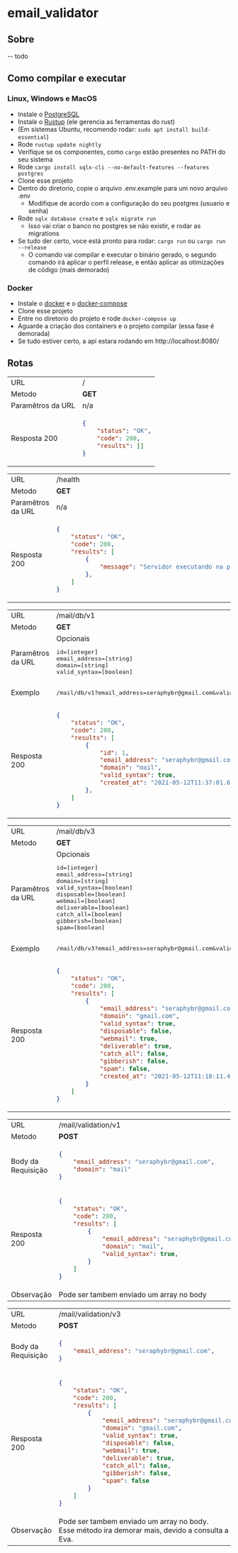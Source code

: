 # email_validator

## Sobre

-- todo

## Como compilar e executar

### Linux, Windows e MacOS

-   Instale o [PostgreSQL](https://www.postgresql.org/download/)
-   Instale o [Rustup](https://rustup.rs/) (ele gerencia as ferramentas do rust)
-   (Em sistemas Ubuntu, recomendo rodar: `sudo apt install build-essential`)
-   Rode `rustup update nightly`
-   Verifique se os componentes, como `cargo` estão presentes no PATH do seu sistema
-   Rode `cargo install sqlx-cli --no-default-features --features postgres`
-   Clone esse projeto
-   Dentro do diretorio, copie o arquivo .env.example para um novo arquivo .env
    -   Modifique de acordo com a configuração do seu postgres (usuario e senha)
-   Rode `sqlx database create` e `sqlx migrate run`
    -   Isso vai criar o banco no postgres se não existir, e rodar as migrations
-   Se tudo der certo, voce está pronto para rodar: `cargo run` ou `cargo run --release`
    -   O comando vai compilar e executar o binário gerado, o segundo comando irá aplicar o perfil release, e então aplicar as otimizações de código (mais demorado)

### Docker

-   Instale o [docker](https://www.docker.com/get-started) e o [docker-compose](https://docs.docker.com/compose/install/)
-   Clone esse projeto
-   Entre no diretorio do projeto e rode `docker-compose up`
-   Aguarde a criação dos containers e o projeto compilar (essa fase é demorada)
-   Se tudo estiver certo, a api estara rodando em http://localhost:8080/

## Rotas

<table>
<tr>
    <td> URL </td>
    <td> / </td>
</tr>
<tr>
    <td> Metodo </td>
    <td> <strong>GET</strong> </td>
</tr>
<tr>
    <td> Paramêtros da URL </td> <td> n/a  </td>
</tr>
<tr>
<td> Resposta 200 </td>
<td>

```json
{
    "status": "OK",
    "code": 200,
    "results": []
}
```
</td>
</tr>
</table>

<table>
<tr>
    <td> URL </td>
    <td> /health </td>
</tr>
<tr>
    <td> Metodo </td>
    <td> <strong>GET</strong> </td>
</tr>
<tr>
    <td> Paramêtros da URL </td> <td> n/a  </td>
</tr>
<tr>
<td> Resposta 200 </td>
<td>

```json
{
    "status": "OK",
    "code": 200,
    "results": [
        {
            "message": "Servidor executando na porta 8080"
        },
    ]
}
```
</td>
</tr>
</table>

<table>
<tr>
    <td> URL </td>
    <td> /mail/db/v1 </td>
</tr>
<tr>
    <td> Metodo </td>
    <td> <strong>GET</strong> </td>
</tr>
<tr>
    <td> Paramêtros da URL </td>
    <td> Opcionais
<pre>
id=[integer]
email_address=[string]
domain=[string]
valid_syntax=[boolean]
</pre>
    </td>
</tr>
<tr>
    <td> Exemplo </td>
    <td> <pre>/mail/db/v1?email_address=seraphybr@gmail.com&valid_syntax=true</pre> </td>
</tr>
<tr>
<td> Resposta 200 </td>
<td>

```json
{
    "status": "OK",
    "code": 200,
    "results": [
        {
            "id": 1,
            "email_address": "seraphybr@gmail.com",
            "domain": "mail",
            "valid_syntax": true,
            "created_at": "2021-05-12T11:37:01.684178Z"
        },
    ]
}
```
</td>
</tr>
</table>

<table>
<tr>
    <td> URL </td>
    <td> /mail/db/v3 </td>
</tr>
<tr>
    <td> Metodo </td>
    <td> <strong>GET</strong> </td>
</tr>
<tr>
    <td> Paramêtros da URL </td>
    <td> Opcionais
<pre>
id=[integer]
email_address=[string]
domain=[string]
valid_syntax=[boolean]
disposable=[boolean]
webmail=[boolean]
deliverable=[boolean]
catch_all=[boolean]
gibberish=[boolean]
spam=[boolean]
</pre>
    </td>
</tr>
<tr>
    <td> Exemplo </td>
    <td> <pre>/mail/db/v3?email_address=seraphybr@gmail.com&valid_syntax=true</pre> </td>
</tr>
<tr>
<td> Resposta 200 </td>
<td>

```json
{
    "status": "OK",
    "code": 200,
    "results": [
        {
            "email_address": "seraphybr@gmail.com",
            "domain": "gmail.com",
            "valid_syntax": true,
            "disposable": false,
            "webmail": true,
            "deliverable": true,
            "catch_all": false,
            "gibberish": false,
            "spam": false,
            "created_at": "2021-05-12T11:18:11.413685Z"
        }
    ]
}
```
</td>
</tr>
</table>

<table>
<tr>
    <td> URL </td>
    <td> /mail/validation/v1 </td>
</tr>
<tr>
    <td> Metodo </td>
    <td> <strong>POST</strong> </td>
</tr>
<tr>
    <td> Body da Requisição </td>
<td>

```json
{
    "email_address": "seraphybr@gmail.com",
    "domain": "mail"
}
```
</td>
</tr>
<tr>
<td> Resposta 200 </td>
<td>

```json
{
    "status": "OK",
    "code": 200,
    "results": [
        {
            "email_address": "seraphybr@gmail.com",
            "domain": "mail",
            "valid_syntax": true,
        }
    ]
}
```
</td>
</tr>
<tr>
    <td> Observação </td>
    <td> Pode ser tambem enviado um array no body </td>
</tr>
</table>

<table>
<tr>
    <td> URL </td>
    <td> /mail/validation/v3 </td>
</tr>
<tr>
    <td> Metodo </td>
    <td> <strong>POST</strong> </td>
</tr>
<tr>
    <td> Body da Requisição </td>
<td>

```json
{
    "email_address": "seraphybr@gmail.com",
}
```
</td>
</tr>
<tr>
<td> Resposta 200 </td>
<td>

```json
{
    "status": "OK",
    "code": 200,
    "results": [
        {
            "email_address": "seraphybr@gmail.com",
            "domain": "gmail.com",
            "valid_syntax": true,
            "disposable": false,
            "webmail": true,
            "deliverable": true,
            "catch_all": false,
            "gibberish": false,
            "spam": false
        }
    ]
}
```
</td>
</tr>
<tr>
    <td> Observação </td>
    <td>
        Pode ser tambem enviado um array no body. <br/>
        Esse método ira demorar mais, devido a consulta a api Eva.
    </td>
</tr>
</table>
